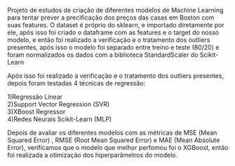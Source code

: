 Projeto de estudos de criação de diferentes modelos de Machine Learning para tentar prever a precificação dos preços das casas em Boston com suas features. O dataset é próprio do sklearn, e importado diretamente por ele, após isso foi criado o dataframe com as features e o target do nosso modelo, e então foi realizado a verificação e o tratamento dos outliers presentes, após isso o modelo foi separado entre treino e teste (80/20) e foram normalizados os dados com a biblioteca StandardScaler do Scikit-Learn

Após isso foi realizado a verificação e o tratamento dos outliers presentes, depois foram testadas 4 técnicas de regressão: <br>

1)Regressão Linear <br>
2)Support Vector Regression (SVR) <br>
3)XBoost Regressor <br> 
4)Redes Neurais Scikit-Learn (MLP) <br>

Depois de avaliar os diferentes modelos com as métricas de MSE (Mean Squared Error) , RMSE (Root Mean Squared Error) e MAE (Mean Absolute Error), verificamos que o modelo que melhor perfomou foi o XGBoost, então foi realizada a otimização dos hiperparâmetros do modelo.
